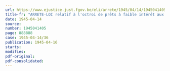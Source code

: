 ```yaml
---
url: https://www.ejustice.just.fgov.be/eli/arrete/1945/04/14/1945041405/justel
title-fr: "ARRETE-LOI relatif à l'octroi de prêts à faible intérêt aux ouvriers mineurs, en vue de l'achat ou de la construction d'une habitation"
date: 1945-04-14
source:
number: 1945041405
page: 888888
case: 1945-04-14/36
publication: 1945-04-16
starts:
modifies:
pdf-original:
pdf-consolidated:
---
```


